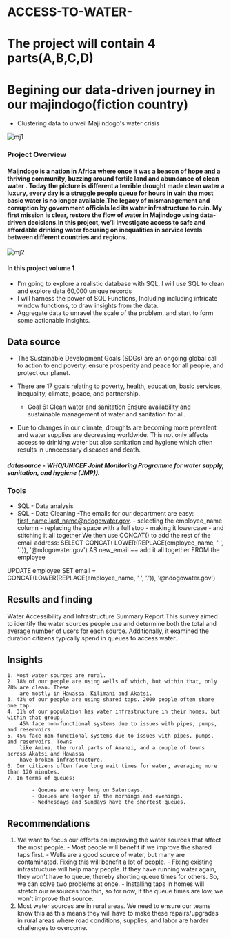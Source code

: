 # ACCESS-TO-WATER-
# The project will contain 4 parts(A,B,C,D)
# Begining our data-driven journey in our majindogo(fiction country)
- Clustering data to unveil Maji ndogo's water crisis

![mj1](https://github.com/ngangawairimu/Access-to-water-Part-A/assets/140246805/80d1e8ae-30ae-4adb-ade8-ddd2238bcf19)


### Project Overview
#### Maijndogo is a nation in Africa where once it was a beacon of hope and a thriving community, buzzing around fertile land and abundance of clean water . Today the picture is different a terrible drought made clean water a luxury, every day is a struggle people queue for hours in vain  the most basic  water  is no longer available.The legacy of mismanagement and corruption by government officials led  its water infrastructure to ruin. My first mission is clear, restore the flow of water in Majindogo using data-driven decisions.In this project, we’ll investigate access to safe and affordable drinking water focusing on inequalities in service levels between different countries and regions.
![mj2](https://github.com/ngangawairimu/Access-to-water-Part-A/assets/140246805/01f3ee62-62e8-4e5e-a8b2-ade5212e1411)


#### In this project volume 1
- I'm going to explore  a realistic database with SQL, I will use SQL to clean and explore data 60,000 unique records
- I will harness the power of SQL Functions, Including including intricate window functions, to draw insights from the data.
- Aggregate data to unravel the scale of the problem, and start to form some actionable insights.

## Data source
- The Sustainable Development Goals (SDGs) are an ongoing global call to action to end poverty, ensure prosperity and peace for all people, and protect our planet.

- There are 17 goals relating to poverty, health, education, basic services, inequality, climate, peace, and partnership.
    -    Goal 6: Clean water and sanitation
Ensure availability and sustainable management of water and sanitation for all.
- Due to changes in our climate, droughts are becoming more prevalent and water supplies are decreasing worldwide. This not only affects access to drinking water but also sanitation and hygiene which often results in unnecessary diseases and death.
##### datasource - WHO/UNICEF Joint Monitoring Programme for water supply, sanitation, and hygiene (JMP)).
### Tools
- SQL - Data analysis
- SQL - Data Cleaning
          -The emails for our department are easy: first_name.last_name@ndogowater.gov.
            - selecting the employee_name column - replacing the space with a full stop - making it
                    lowercase - and stitching it all together
We then use CONCAT() to add the rest of the email address: SELECT CONCAT(
LOWER(REPLACE(employee_name, &#39; &#39;, &#39;.&#39;)), &#39;@ndogowater.gov&#39;) AS new_email
−− add it all together FROM the employee

UPDATE employee SET email = CONCAT(LOWER(REPLACE(employee_name, &#39; &#39;, &#39;.&#39;)),
&#39;@ndogowater.gov&#39;)

  ## Results and finding
Water Accessibility and Infrastructure Summary Report
This survey aimed to identify the water sources people use and determine both the total and
average number of users for each source. Additionally, it examined the duration citizens typically
spend in queues to access water.
## Insights
    1. Most water sources are rural.
    2. 18% of our people are using wells of which, but within that, only 28% are clean. These
        are mostly in Hawassa, Kilimani and Akatsi.
    3. 43% of our people are using shared taps. 2000 people often share one tap.
    4. 31% of our population has water infrastructure in their homes, but within that group,
        45% face non-functional systems due to issues with pipes, pumps, and reservoirs.
    5. 45% face non-functional systems due to issues with pipes, pumps, and reservoirs. Towns
        like Amina, the rural parts of Amanzi, and a couple of towns across Akatsi and Hawassa
        have broken infrastructure.
    6. Our citizens often face long wait times for water, averaging more than 120 minutes.
    7. In terms of queues:

            - Queues are very long on Saturdays.
            - Queues are longer in the mornings and evenings.
            - Wednesdays and Sundays have the shortest queues.

## Recommendations
1. We want to focus our efforts on improving the water sources that affect the most people.
        - Most people will benefit if we improve the shared taps first.
        - Wells are a good source of water, but many are contaminated. Fixing this will benefit a
        lot of people.
        - Fixing existing infrastructure will help many people. If they have running water again,
        they won&#39;t have to queue, thereby shorting queue times for
        others. So, we can solve two problems at once.
        - Installing taps in homes will stretch our resources too thin, so for now, if the queue
        times are low, we won&#39;t improve that source.
2. Most water sources are in rural areas. We need to ensure our teams know this as this
means they will have to make these repairs/upgrades in rural areas where road
conditions, supplies, and labor are harder challenges to overcome.
